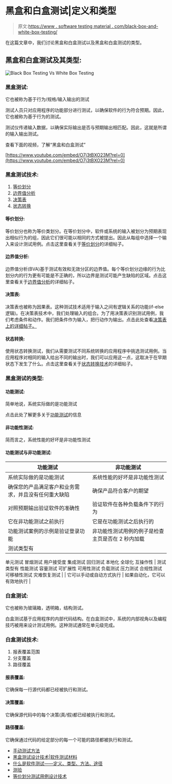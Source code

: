 # 黑盒和白盒测试|定义和类型

> 原文:[https://www . software testing material . com/black-box-and-white-box-testing/](https://www.softwaretestingmaterial.com/black-box-and-white-box-testing/)

在这篇文章中，我们讨论黑盒和白盒测试以及黑盒和白盒测试的类型。

## **黑盒和白盒测试及其类型:**

![Black Box Testing Vs White Box Testing](../Images/04e297b4bc171b76c0c5d68fb6c13dfd.png)

### **黑盒测试:**

它也被称为基于行为/规格/输入输出的测试

测试人员只对应用程序的功能部分进行测试，以确保软件的行为符合预期。因此，它也被称为基于行为的测试。

测试仪传递输入数据，以确保实际输出是否与预期输出相匹配。因此，这就是所谓的输入输出测试。

查看下面的视频，了解“黑盒和白盒测试”

[https://www.youtube.com/embed/O7j3tBXO23M?rel=0](https://www.youtube.com/embed/O7j3tBXO23M?rel=0)

### **黑盒测试技术:**

1.  [等价划分](https://www.softwaretestingmaterial.com/equivalence-partitioning-testing-technique/)
2.  [边界值分析](https://www.softwaretestingmaterial.com/boundary-value-analysis-testing-technique/)
3.  [决策表](https://www.softwaretestingmaterial.com/decision-table-test-design-technique/)
4.  [状态转换](https://www.softwaretestingmaterial.com/state-transition-test-design-technique/)

#### **等价划分:**

等价划分也称为等价类划分。在等价划分中，软件或系统的输入被划分为预期表现出相似行为的组，因此它们很可能以相同的方式被提出。因此从每组中选择一个输入来设计测试用例。点击这里查看关于[等价划分](https://www.softwaretestingmaterial.com/equivalence-partitioning-testing-technique/)的详细帖子。

#### **边界值分析:**

边界值分析(BVA)基于测试有效和无效分区的边界值。每个等价划分边缘的行为比划分内的行为更有可能是不正确的，所以边界是测试可能产生缺陷的区域。点击这里查看关于[边界值分析](https://www.softwaretestingmaterial.com/boundary-value-analysis-testing-technique/)的详细帖子。

#### **决策表:**

决策表也被称为因果表。这种测试技术适用于输入之间有逻辑关系的功能(if-else 逻辑)。在决策表技术中，我们处理输入的组合。为了用决策表识别测试用例，我们考虑条件和动作。我们把条件作为输入，把行动作为输出。点击此处查看[决策表上的详细帖子。](https://www.softwaretestingmaterial.com/decision-table-test-design-technique/)

#### **状态转换:**

使用状态转换测试，我们从需要测试不同系统转换的应用程序中挑选测试用例。当应用程序对相同的输入给出不同的输出时，我们可以应用这一点，这取决于在早期状态下发生了什么。点击这里查看关于[状态转换技术](https://www.softwaretestingmaterial.com/state-transition-test-design-technique/)的详细帖子。

### **黑盒测试的类型:**

#### **功能测试:**

简单地说，系统实际做的是功能测试

点击此处了解更多关于[功能测试](https://www.softwaretestingmaterial.com/functional-testing/)的信息

#### **非功能性测试:**

简而言之，系统性能的好坏是非功能性测试

#### **功能测试与非功能测试:**

| 功能测试 | 非功能测试 |
| --- | --- |
| 系统实际做的是功能测试 | 系统性能的好坏是非功能性测试 |
| 确保您的产品满足客户和业务需求，并且没有任何重大缺陷 | 确保产品符合客户的期望 |
| 对照预期输出验证软件的准确性 | 验证软件在各种负载条件下的行为 |
| 它在非功能测试之前执行 | 它是在功能测试之后执行的 |
| 功能测试案例的示例是验证登录功能 | 非功能性测试用例的例子是检查主页是否在 2 秒内加载 |
| 测试类型有
单元测试
冒烟测试
用户接受度
集成测试
回归测试
本地化
全球化
互操作性 | 测试类型有
性能测试
容量测试
可扩展性
可用性测试
负载测试
压力测试
合规性测试
可移植性测试
灾难恢复测试 |
| 它可以手动或自动方式执行 | 如果自动化，它可以有效地执行 |

### **白盒测试:**

它也被称为玻璃箱，透明箱，结构测试。

白盒测试基于应用程序的内部代码结构。在白盒测试中，系统的内部视角以及编程技巧被用来设计测试用例。这种测试通常在单元级完成。

### **白盒测试技术:**

1.  报表覆盖范围
2.  分支覆盖
3.  路径覆盖

#### **报表覆盖:**

它确保每一行源代码都已经被执行和测试。

#### **决策覆盖:**

它确保源代码中的每个决策(真/假)都已经被执行和测试。

#### **路径覆盖:**

它确保通过代码的给定部分的每一个可能的路径都被执行和测试。

*   [手动测试方法](https://www.softwaretestingmaterial.com/manual-testing-methods/)
*   [黑盒测试设计技术|软件测试材料](https://www.softwaretestingmaterial.com/black-box-test-design-techniques/)
*   [什么是软件测试——定义、类型、方法、途径](https://www.softwaretestingmaterial.com/software-testing/)
*   [测验](https://www.softwaretestingmaterial.com/quiz/testquiz/)
*   [等价划分测试用例设计技术](https://www.softwaretestingmaterial.com/equivalence-partitioning-testing-technique/)